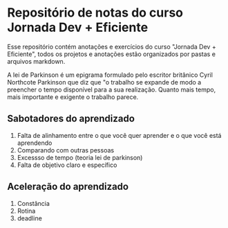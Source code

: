 # Repositório de notas do curso Jornada Dev + Eficiente

Esse repositório contém anotações e exercícios do curso "Jornada Dev + Eficiente", todos os projetos e anotações estão organizados por pastas e arquivos markdown.


A lei de Parkinson é um epigrama formulado pelo escritor britânico Cyril Northcote Parkinson que diz que "o trabalho se expande de modo a preencher o tempo disponível para a sua realização. Quanto mais tempo, mais importante e exigente o trabalho parece.

## Sabotadores do aprendizado

1. Falta de alinhamento entre o que você quer aprender e o que você está aprendendo
2. Comparando com outras pessoas
3. Excessso de tempo (teoria lei de parkinson)
4. Falta de objetivo claro e específico

## Aceleração do aprendizado

1. Constância
2. Rotina
3. deadline
